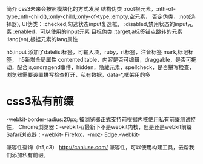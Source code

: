 简介
css3未来会按照模块化的方式发展
结构伪类 :root根元素，:nth-of-type,:nth-child(),:only-child,:only-of-type,:empty,空元素，
否定伪类，:not(选择器),
UI伪类：:checked,勾选状态input复选框，
:disabled,禁用状态的input元素
:enabled，可以使用的input元素
目标伪类
:target,a标签锚点跳转的元素
:lang(en),根据元素的lang属性

h5,input 添加了datelist标签，可输入项，ruby，rt标签，注音标签
mark,标记标签，
h5新增全局属性 contenteditable，内容是否可编辑，draggable，是否可拖动，配合js,ondragend事件，hidden，隐藏元素，spellcheck，是否拼写检查，浏览器需要设置拼写检查打开，私有数据，data-*,框架用的多






# css3私有前缀
-webkit-border-radius:20px;  被浏览器正式支持前根据内核使用私有前缀测试特性，
Chrome浏览器：-webkit-//最新下不是webkit内核，但是还是webkit前缀
Safari浏览器：-webkit-
Firefox，-moz-
Edge,-webkit-


兼容性查询（h5,c3）
http://caniuse.com/
兼容性，可以使用构建工具，去帮我们添加私有前缀。





